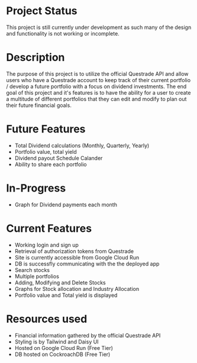 # Project Status
This project is still currently under development as such many of the design and functionality is not working or incomplete.

# Description
The purpose of this project is to utilize the official Questrade API and allow users who have a Questrade account to keep track of their current portfolio / develop a future portfolio with a focus on dividend investments. The end goal of this project and it's features is to have the ability for a user to create a multitude of different portfolios that they can edit and modify to plan out their future financial goals.

# Future Features
  - Total Dividend calculations (Monthly, Quarterly, Yearly)
  - Portfolio value, total yield
  - Dividend payout Schedule Calander
  - Ability to share each portfolio

# In-Progress
  - Graph for Dividend payments each month

# Current Features
  - Working login and sign up
  - Retrieval of authorization tokens from Questrade
  - Site is currently accessible from Google Cloud Run
  - DB is successfly communicating with the the deployed app
  - Search stocks
  - Multiple portfolios
  - Adding, Modifying and Delete Stocks
  - Graphs for Stock allocation and Industry Allocation
  - Portfolio value and Total yield is displayed

# Resources used
  - Financial information gathered by the official Questrade API
  - Styling is by Tailwind and Daisy UI
  - Hosted on Google Cloud Run (Free Tier)
  - DB hosted on CockroachDB (Free Tier)
